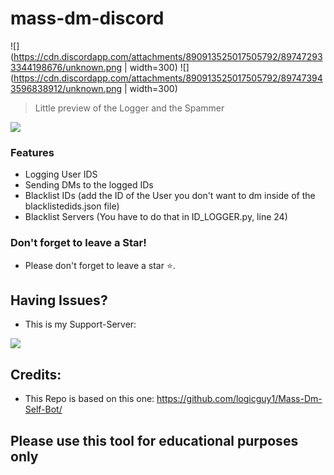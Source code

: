 # mass-dm-discord

![](https://cdn.discordapp.com/attachments/890913525017505792/897472933344198676/unknown.png | width=300)
![](https://cdn.discordapp.com/attachments/890913525017505792/897473943596838912/unknown.png | width=300)
> Little preview of the Logger and the Spammer
                
				
![](https://img.shields.io/badge/release-v1.0-blue)


### Features

- Logging User IDS
- Sending DMs to the logged IDs
- Blacklist IDs (add the ID of the User you don't want to dm inside of the blacklistedids.json file)
- Blacklist Servers (You have to do that in ID_LOGGER.py, line 24)

### Don't forget to leave a Star!

- Please don't forget to leave a star ⭐️.

## Having Issues?
- This is my Support-Server:
 
<a href = "https://discord.gg/NsRSaQNbYa"><img src="https://img.icons8.com/color/48/000000/discord.png"/></a>


## Credits:

- This Repo is based on this one: https://github.com/logicguy1/Mass-Dm-Self-Bot/

## Please use this tool for educational purposes only
